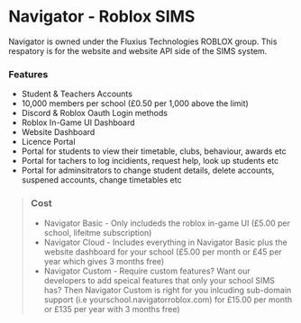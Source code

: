 # Navigator - Roblox SIMS
Navigator is owned under the Fluxius Technologies ROBLOX group. This respatory is for the website and website API side of the SIMS system.

### Features
- Student & Teachers Accounts
- 10,000 members per school (£0.50 per 1,000 above the limit)
- Discord & Roblox Oauth Login methods
- Roblox In-Game UI Dashboard
- Website Dashboard
- Licence Portal
- Portal for students to view their timetable, clubs, behaviour, awards etc
- Portal for tachers to log incidients, request help, look up students etc
- Portal for adminsitrators to change student details, delete accounts, suspened accounts, change timetables etc

> ### Cost
> - Navigator Basic - Only includeds the roblox in-game UI (£5.00 per school, lifeitme subscription)
> - Navigator Cloud - Includes everything in Navigator Basic plus the website dashboard for your school (£5.00 per month or £45 per year which gives 3 months free)
> - Navigator Custom - Require custom features? Want our developers to add speical features that only your school SIMS has? Then Navigator Custom is right for you inlcuding sub-domain support (i.e yourschool.navigatorroblox.com) for £15.00 per month or £135 per year with 3 months free)
